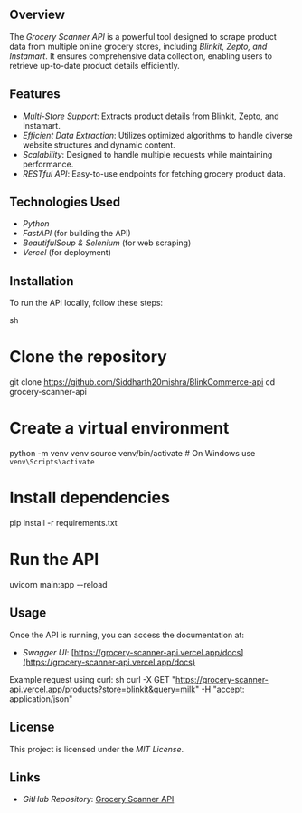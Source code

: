 ## Overview
The *Grocery Scanner API* is a powerful tool designed to scrape product data from multiple online grocery stores, including *Blinkit, Zepto, and Instamart*. It ensures comprehensive data collection, enabling users to retrieve up-to-date product details efficiently.

## Features
- *Multi-Store Support*: Extracts product details from Blinkit, Zepto, and Instamart.
- *Efficient Data Extraction*: Utilizes optimized algorithms to handle diverse website structures and dynamic content.
- *Scalability*: Designed to handle multiple requests while maintaining performance.
- *RESTful API*: Easy-to-use endpoints for fetching grocery product data.

## Technologies Used
- *Python*
- *FastAPI* (for building the API)
- *BeautifulSoup & Selenium* (for web scraping)
- *Vercel* (for deployment)

## Installation
To run the API locally, follow these steps:

sh
# Clone the repository
git clone https://github.com/Siddharth20mishra/BlinkCommerce-api
cd grocery-scanner-api

# Create a virtual environment
python -m venv venv
source venv/bin/activate  # On Windows use `venv\Scripts\activate`

# Install dependencies
pip install -r requirements.txt

# Run the API
uvicorn main:app --reload


## Usage
Once the API is running, you can access the documentation at:
- *Swagger UI*: [https://grocery-scanner-api.vercel.app/docs](https://grocery-scanner-api.vercel.app/docs)

Example request using curl:
sh
curl -X GET "https://grocery-scanner-api.vercel.app/products?store=blinkit&query=milk" -H "accept: application/json"



## License
This project is licensed under the *MIT License*.

## Links
- *GitHub Repository*: [Grocery Scanner API](https://github.com/Siddharth20mishra/BlinkCommerce-api)
